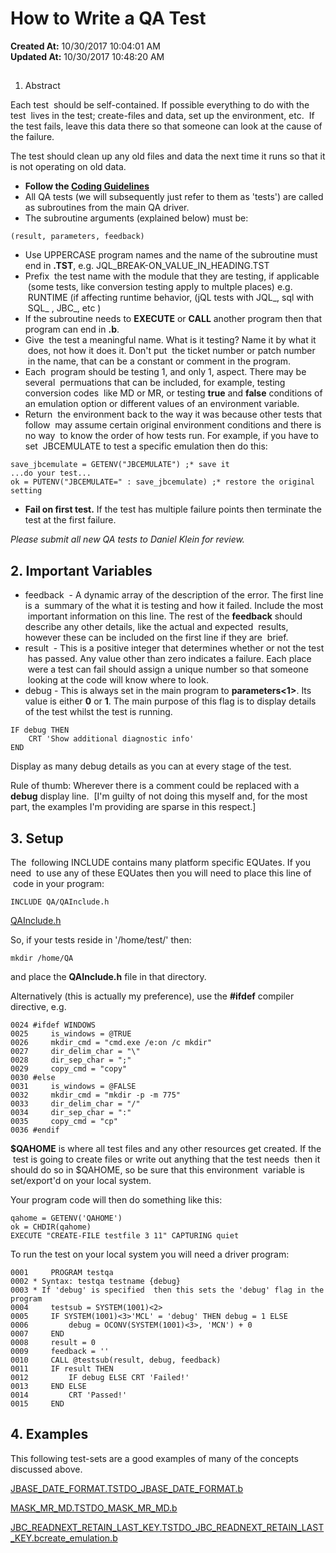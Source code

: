 # How to Write a QA Test

**Created At:** 10/30/2017 10:04:01 AM  
**Updated At:** 10/30/2017 10:48:20 AM  


## 
1. Abstract

Each test  should be self-contained. If possible everything to do with the test  lives in the test; create-files and data, set up the environment, etc.  If the test fails, leave this data there so that someone can look at the cause of the failure.

The test should clean up any old files and data the next time it runs so that it is not operating on old data.

- **Follow the [Coding Guidelines](jbc-coding-guidelines)**
- All QA tests (we will subsequently just refer to them as 'tests') are called as subroutines from the main QA driver.
- The subroutine arguments (explained below) must be:


```
(result, parameters, feedback)
```

- Use UPPERCASE program names and the name of the subroutine must end in **.TST**, e.g. JQL\_BREAK-ON\_VALUE\_IN\_HEADING.TST
- Prefix  the test name with the module that they are testing, if applicable  (some tests, like conversion testing apply to multple places) e.g.  RUNTIME (if affecting runtime behavior, (jQL tests with JQL\_, sql with  SQL\_ , JBC\_, etc )
- If the subroutine needs to **EXECUTE** or **CALL** another program then that program can end in **.b**.
- Give  the test a meaningful name. What is it testing? Name it by what it  does, not how it does it. Don't put  the ticket number or patch number  in the name, that can be a constant or comment in the program.
- Each  program should be testing 1, and only 1, aspect. There may be several  permuations that can be included, for example, testing conversion codes  like MD or MR, or testing **true** and **false** conditions of an emulation option or different values of an environment variable.
- Return  the environment back to the way it was because other tests that follow  may assume certain original environment conditions and there is no way  to know the order of how tests run. For example, if you have to set  JBCEMULATE to test a specific emulation then do this:


```
save_jbcemulate = GETENV("JBCEMULATE") ;* save it
...do your test...
ok = PUTENV("JBCEMULATE=" : save_jbcemulate) ;* restore the original setting
```

- **Fail on first test.** If the test has multiple failure points then terminate the test at the first failure.


*Please submit all new QA tests to Daniel Klein for review.*



## 2. Important Variables

- feedback  - A dynamic array of the description of the error. The first line is a  summary of the what it is testing and how it failed. Include the most  important information on this line. The rest of the **feedback** should describe any other details, like the actual and expected  results, however these can be included on the first line if they are  brief.
- result  - This is a positive integer that determines whether or not the test  has passed. Any value other than zero indicates a failure. Each place  were a test can fail should assign a unique number so that someone  looking at the code will know where to look.
- debug - This is always set in the main program to **parameters&lt;1&gt;**. Its value is either **0** or **1**. The main purpose of this flag is to display details of the test whilst the test is running.


```
IF debug THEN
    CRT 'Show additional diagnostic info'
END
```

Display as many debug details as you can at every stage of the test.

Rule of thumb: Wherever there is a comment could be replaced with a **debug** display line.
 [I'm guilty of not doing this myself and, for the most part, the examples I'm providing are sparse in this respect.]



## 3. Setup

The  following INCLUDE contains many platform specific EQUates. If you need  to use any of these EQUates then you will need to place this line of  code in your program:

```
INCLUDE QA/QAInclude.h
```

[QAInclude.h](http://zwiki.zumasys.com/QATest?action=AttachFile&do=view&target=QAInclude.h)

So, if your tests reside in '/home/test/' then:

```
mkdir /home/QA
```

and place the **QAInclude.h** file in that directory.

Alternatively (this is actually my preference), use the **#ifdef** compiler directive, e.g.

```
0024 #ifdef WINDOWS
0025     is_windows = @TRUE
0026     mkdir_cmd = "cmd.exe /e:on /c mkdir"
0027     dir_delim_char = "\"
0028     dir_sep_char = ";"
0029     copy_cmd = "copy"
0030 #else
0031     is_windows = @FALSE
0032     mkdir_cmd = "mkdir -p -m 775"
0033     dir_delim_char = "/"
0034     dir_sep_char = ":"
0035     copy_cmd = "cp"
0036 #endif
```

**$QAHOME** is where all test files and any other resources get created. If the  test is going to create files or write out anything that the test needs  then it should do so in $QAHOME, so be sure that this environment  variable is set/export'd on your local system.

Your program code will then do something like this:

```
qahome = GETENV('QAHOME')
ok = CHDIR(qahome)
EXECUTE "CREATE-FILE testfile 3 11" CAPTURING quiet
```

To run the test on your local system you will need a driver program:

```
0001     PROGRAM testqa
0002 * Syntax: testqa testname {debug}
0003 * If 'debug' is specified  then this sets the 'debug' flag in the program
0004     testsub = SYSTEM(1001)<2>
0005     IF SYSTEM(1001)<3>'MCL' = 'debug' THEN debug = 1 ELSE
0006         debug = OCONV(SYSTEM(1001)<3>, 'MCN') + 0
0007     END
0008     result = 0
0009     feedback = ''
0010     CALL @testsub(result, debug, feedback)
0011     IF result THEN
0012         IF debug ELSE CRT 'Failed!'
0013     END ELSE
0014         CRT 'Passed!'
0015     END
```



## 4. Examples

This following test-sets are a good examples of many of the concepts discussed above.

[JBASE\_DATE\_FORMAT.TST](http://zwiki.zumasys.com/QATest?action=AttachFile&do=view&target=JBASE_DATE_FORMAT.TST)[DO\_JBASE\_DATE\_FORMAT.b](http://zwiki.zumasys.com/QATest?action=AttachFile&do=view&target=DO_JBASE_DATE_FORMAT.b)

[MASK\_MR\_MD.TST](http://zwiki.zumasys.com/QATest?action=AttachFile&do=view&target=MASK_MR_MD.TST)[DO\_MASK\_MR\_MD.b](http://zwiki.zumasys.com/QATest?action=AttachFile&do=view&target=DO_MASK_MR_MD.b)

[JBC\_READNEXT\_RETAIN\_LAST\_KEY.TST](http://zwiki.zumasys.com/QATest?action=AttachFile&do=view&target=JBC_READNEXT_RETAIN_LAST_KEY.TST)[DO\_JBC\_READNEXT\_RETAIN\_LAST\_KEY.b](http://zwiki.zumasys.com/QATest?action=AttachFile&do=view&target=DO_JBC_READNEXT_RETAIN_LAST_KEY.b)[create\_emulation.b](http://zwiki.zumasys.com/QATest?action=AttachFile&do=view&target=create_emulation.b)

